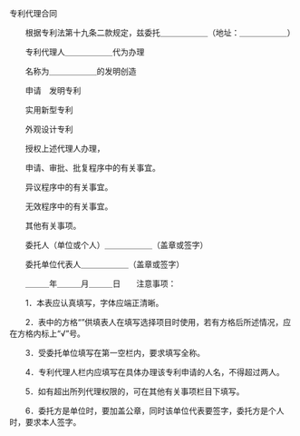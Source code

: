 



专利代理合同



 

　　根据专利法第十九条二款规定，兹委托＿＿＿＿＿＿（地址：＿＿＿＿＿＿）

　　专利代理人＿＿＿＿＿＿代为办理

　　名称为＿＿＿＿＿＿的发明创造

　　申请　发明专利

　　实用新型专利

　　外观设计专利

　　授权上述代理人办理，

　　申请、审批、批复程序中的有关事宜。

　　异议程序中的有关事宜。

　　无效程序中的有关事宜。

　　其他有关事项。

　　委托人（单位或个人）＿＿＿＿＿＿（盖章或签字）

　　委托单位代表人＿＿＿＿＿＿（盖章或签字）

　　＿＿＿年＿＿＿月＿＿＿日　　注意事项：

　　1．本表应认真填写，字体应端正清晰。

　　2．表中的方格“”供填表人在填写选择项目时使用，若有方格后所述情况，应在方格内标上“√”号。

　　3．受委托单位填写在第一空栏内，要求填写全称。

　　4．专利代理人栏内应填写在具体办理该专利申请的人名，不得超过两人。

　　5．如有超出所列代理权限的，可在其他有关事项栏目下填写。

　　6．委托方是单位时，要加盖公章，同时该单位代表要签字，委托方是个人时，要求本人签字。